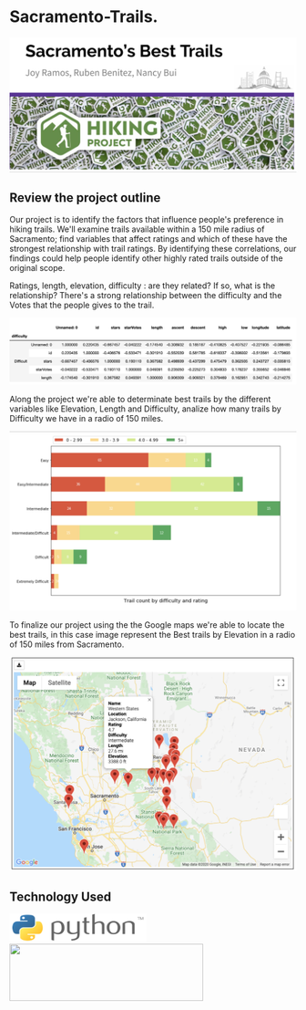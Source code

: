 # Sacramento-Trails.
![1-Logo](Images/cover_page.png)

## Review the project outline
Our project is to identify the factors that influence people's preference in hiking trails. We'll examine trails available within a 150 mile radius of Sacramento; find variables that affect ratings and which of these have the strongest relationship with trail ratings.
By identifying these correlations, our findings could help people identify other highly rated trails outside of the original scope.

Ratings, length, elevation, difficulty : are they related? If so, what is the relationship?
There's a strong relationship between the difficulty and the Votes that the people gives to the trail.

![2](Images/corr_by_difficulty.png)

Along the project we're able to determinate best trails by the different variables like Elevation, Length and Difficulty, analize how many trails by Difficulty we have in a radio of 150 miles.

![3](Images/trails_count.png)

To finalize our project using the the Google maps we're able to locate the best trails, in this case image represent the Best trails by Elevation in a radio of 150 miles from Sacramento.

![3](Images/By_elevation.png)

## Technology Used

<img src="https://raw.githubusercontent.com/david880110/tech-logo/master/python%20logo.png" width="240" height="50"/>

<img src="https://www.consoleconnect.com/wp-content/uploads/2018/11/googleConsole.svg" width="340" height="100"/>

